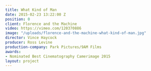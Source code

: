 ```yaml
---
title: What Kind of Man
date: 2015-02-23 13:22:00 Z
position: 0
client: Florence and the Machine
video: https://vimeo.com/120370886
image: "/uploads/florence-and-the-machine-what-kind-of-man.jpg"
director: Vince Haycock
producer: Ross Levine
production-company: Park Pictures/9AM Films
awards:
- Nominated Best Cinematography Camerimage 2015
layout: project
---
```



